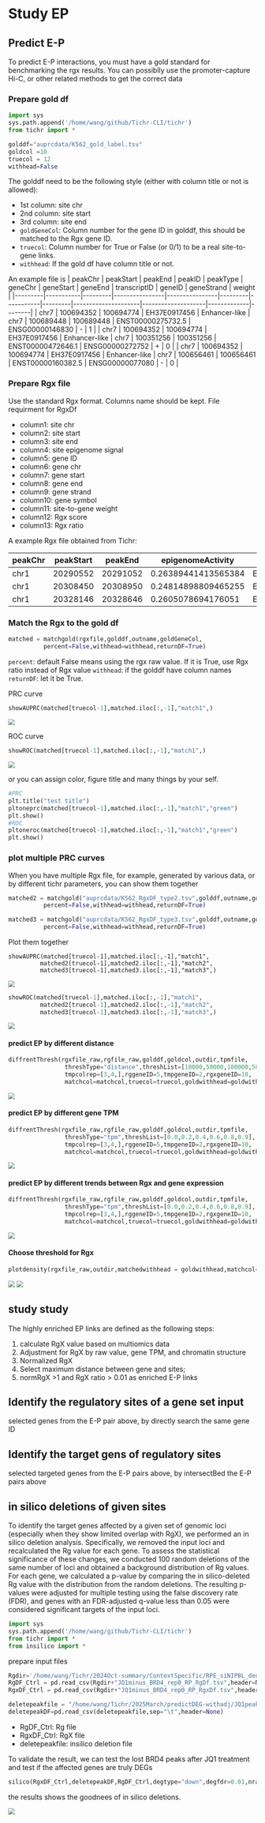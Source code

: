 # Study EP

## Predict E-P
To predict E-P interactions, you must have a gold standard for benchmarking the rgx results. You can possiblly use the promoter-capture Hi-C, or other related methods to get the correct data

### Prepare gold df

``` python
import sys
sys.path.append('/home/wang/github/Tichr-CLI/tichr')
from tichr import *

golddf="auprcdata/K562_gold_label.tsv"
goldcol =10
truecol = 12
withhead=False
```

The golddf need to be the following style (either with column title or not is allowed):
- 1st column: site chr
- 2nd column: site start
- 3rd column: site end
- `goldGeneCol`: Column number for the gene ID in golddf, this should be matched to the Rgx gene ID.
- `truecol`: Column number for True or False (or 0/1) to be a real site-to-gene links.
- `withhead`: If the gold df have column title or not.

An example file is
| peakChr | peakStart | peakEnd | peakID        | peakType       | geneChr | geneStart | geneEnd | transcriptID       | geneID            | geneStrand | weight |
|---------|-----------|---------|----------------|----------------|---------|-----------|---------|---------------------|--------------------|-------------|--------|
| chr7    | 100694352 | 100694774 | EH37E0917456   | Enhancer-like  | chr7    | 100689448 | 100689448 | ENST00000275732.5   | ENSG00000146830  | -           | 1      |
| chr7    | 100694352 | 100694774 | EH37E0917456   | Enhancer-like  | chr7    | 100351256 | 100351256 | ENST00000472646.1   | ENSG00000272752  | +           | 0      |
| chr7    | 100694352 | 100694774 | EH37E0917456   | Enhancer-like  | chr7    | 100656461 | 100656461 | ENST00000160382.5   | ENSG00000077080  | -           | 0      |



### Prepare Rgx file
Use the standard Rgx format. Columns name should be kept.
File requirment for RgxDf
- column1: site chr 
- column2: site start 
- column3: site end
- column4: site epigenome signal
- column5: gene ID
- column6: gene chr
- column7: gene start
- column8: gene end
- column9: gene strand
- column10: gene symbol
- column11: site-to-gene weight
- column12: Rgx score
- column13: Rgx ratio

A example Rgx file obtained from Tichr:

| peakChr | peakStart | peakEnd | epigenomeActivity     | geneSymbol          | geneChr | geneStart | geneEnd | geneStrand | geneID             | weight | Rgx_rawvalue | Rgx_percent |
|---------|-----------|---------|------------------------|----------------------|---------|-----------|---------|-------------|---------------------|--------|---------------|--------------|
| chr1    | 20290552  | 20291052| 0.26389441413565384    | ENST00000568195.1    | chr1    | 25272548  | 25272548| +           | ENSG00000187010.14  | 0.0    | 0.0           | 0.0          |
| chr1    | 20308450  | 20308950| 0.24814898809465255    | ENST00000568195.1    | chr1    | 25272548  | 25272548| +           | ENSG00000187010.14  | 0.0    | 0.0           | 0.0          |
| chr1    | 20328146  | 20328646| 0.2605078694176051     | ENST00000568195.1    | chr1    | 25272548  | 25272548| +           | ENSG00000187010.14  | 0.0    | 0.0           | 0.0          |


### Match the Rgx to the gold df 

``` python
matched = matchgold(rgxfile,golddf,outname,goldGeneCol,
          percent=False,withhead=withhead,returnDF=True)
```
`percent`: default False means using the rgx raw value. If it is True, use Rgx ratio instead of Rgx value
`withhead`: if the golddf have column names
`returnDF`: let it be True.

PRC curve
``` python
showAUPRC(matched[truecol-1],matched.iloc[:,-1],"match1",)
```
<img src="_static/auprc/001.png" style="zoom:80%;" />

ROC curve
``` python
showROC(matched[truecol-1],matched.iloc[:,-1],"match1",)
```
<img src="_static/auprc/002.png" style="zoom:80%;" />

or you can assign color, figure title and many things by your self.
``` python
#PRC
plt.title("test title")
pltoneprc(matched[truecol-1],matched.iloc[:,-1],"match1","green")
plt.show()
#ROC
pltoneroc(matched[truecol-1],matched.iloc[:,-1],"match1","green")
plt.show()

```

### plot multiple PRC curves

When you have multiple Rgx file, for example, generated by various data, or by different tichr parameters, you can show them together

``` python
matched2 = matchgold("auprcdata/K562_RgxDF_type2.tsv",golddf,outname,goldGeneCol,
          percent=False,withhead=withhead,returnDF=True)

matched3 = matchgold("auprcdata/K562_RgxDF_type3.tsv",golddf,outname,goldGeneCol,
          percent=False,withhead=withhead,returnDF=True)
```

Plot them together

```
showAUPRC(matched[truecol-1],matched.iloc[:,-1],"match1",
         matched2[truecol-1],matched2.iloc[:,-1],"match2",
         matched3[truecol-1],matched3.iloc[:,-1],"match3",)
```
<img src="_static/auprc/003.png" style="zoom:80%;" />

``` python
showROC(matched[truecol-1],matched.iloc[:,-1],"match1",
         matched2[truecol-1],matched2.iloc[:,-1],"match2",
         matched3[truecol-1],matched3.iloc[:,-1],"match3",)
```
<img src="_static/auprc/004.png" style="zoom:80%;" />



#### predict EP by different distance
``` python
diffrentThresh(rgxfile_raw,rgfile_raw,golddf,goldcol,outdir,tpmfile,
                threshType="distance",threshList=[10000,50000,100000,500000,1000000,5000000],
                tmpcolrep=[3,4,],rggeneID=5,tmpgeneID=2,rgxgeneID=10,
                matchcol=matchcol,truecol=truecol,goldwithhead=goldwithhead,onlyPlot=False)
```
<img src="_static/adjrgx/003.png" style="zoom:80%;" />



#### predict EP by different gene TPM
``` python
diffrentThresh(rgxfile_raw,rgfile_raw,golddf,goldcol,outdir,tpmfile,
                threshType="tpm",threshList=[0.0,0.2,0.4,0.6,0.8,0.9],
                tmpcolrep=[3,4,],rggeneID=5,tmpgeneID=2,rgxgeneID=10,
                matchcol=matchcol,truecol=truecol,goldwithhead=goldwithhead,onlyPlot=False)
```
<img src="_static/adjrgx/004.png" style="zoom:80%;" />

#### predict EP by different trends between Rgx and gene expression
``` python
diffrentThresh(rgxfile_raw,rgfile_raw,golddf,goldcol,outdir,tpmfile,
                threshType="tpm",threshList=[0.0,0.2,0.4,0.6,0.8,0.9],
                tmpcolrep=[3,4,],rggeneID=5,tmpgeneID=2,rgxgeneID=10,
                matchcol=matchcol,truecol=truecol,goldwithhead=goldwithhead,onlyPlot=False)
```

<img src="_static/adjrgx/005.png" style="zoom:80%;" />


#### Choose threshold for Rgx

``` python
plotdensity(rgxfile_raw,outdir,matchedwithhead = goldwithhead,matchcol=matchcol,truecol=truecol)
```
<img src="_static/adjrgx/006.png" style="zoom:80%;" />

<img src="_static/adjrgx/007.png" style="zoom:80%;" />



## study study

The highly enriched EP links are defined as the following steps:
1. calculate RgX value based on multiomics data
2. Adjustment for RgX by raw value, gene TPM, and chromatin structure
3. Normalized RgX
4. Select maximum distance between gene and sites; 
5. normRgX >1 and RgX ratio > 0.01 as enriched E-P links

## Identify the regulatory sites of a gene set input
selected genes from the E-P pair above, by directly search the same gene ID


## Identify the target gens of regulatory sites 
selected targeted genes from the E-P pairs above, by intersectBed the E-P pairs above

## in silico deletions of given sites

To identify the target genes affected by a given set of genomic loci (especially when they show limited overlap with RgX), we performed an in silico deletion analysis. Specifically, we removed the input loci and recalculated the Rg value for each gene. To assess the statistical significance of these changes, we conducted 100 random deletions of the same number of loci and obtained a background distribution of Rg values. For each gene, we calculated a p-value by comparing the in silico-deleted Rg value with the distribution from the random deletions. The resulting p-values were adjusted for multiple testing using the false discovery rate (FDR), and genes with an FDR-adjusted q-value less than 0.05 were considered significant targets of the input loci.

``` python
import sys
sys.path.append('/home/wang/github/Tichr-CLI/tichr')
from tichr import *
from insilico import *
```

prepare input files
``` python
Rgdir='/home/wang/Tichr/2024Oct-summary/ContextSpecific/RPE_siNIPBL_denovo/resultdf_all_hic/'
RgDF_Ctrl = pd.read_csv(Rgdir+"JQ1minus_BRD4_rep0_RP_RgDf.tsv",header=None,sep="\t")
RgxDF_Ctrl = pd.read_csv(Rgdir+"JQ1minus_BRD4_rep0_RP_RgxDf.tsv",header=None,sep="\t")

deletepeakfile = "/home/wang/Tichr/2025March/predictDEG-withadj/JQ1peak/BRD4.jq1lost.peak"
deletepeakDF=pd.read_csv(deletepeakfile,sep="\t",header=None)
```

- RgDF_Ctrl: Rg file 
- RgxDF_Ctrl: RgX file
- deletepeakfile: insilico deletion file

To validate the result, we can test the lost BRD4 peaks after JQ1 treatment and test if the affected genes are truly DEGs

``` python
silico(RgxDF_Ctrl,deletepeakDF,RgDF_Ctrl,degtype="down",degfdr=0.01,nrandom=20,)
```

the results shows the goodnees of in silico deletions.

<img src="_static/adjrgx/008.png" style="zoom:80%;" />